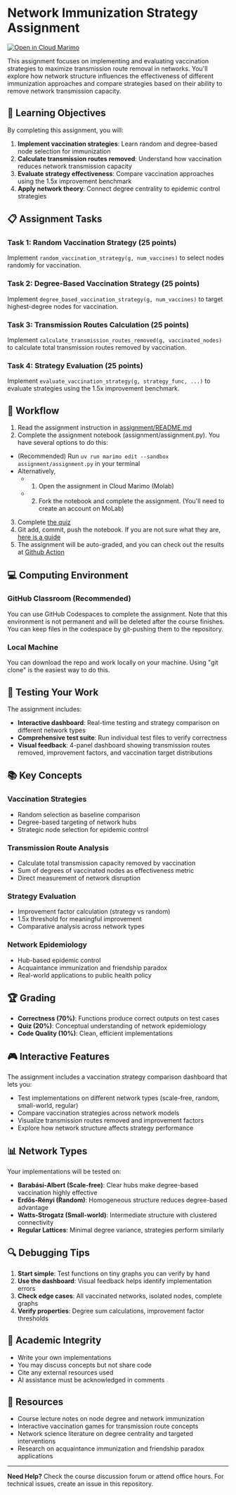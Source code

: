 # Network Immunization Strategy Assignment

[![Open in Cloud Marimo](https://img.shields.io/badge/Open%20in-Cloud%20Marimo-blue)](https://pyodide.marimo.io/?c=I8r9R4g9FKVJ8v8K)

This assignment focuses on implementing and evaluating vaccination strategies to maximize transmission route removal in networks. You'll explore how network structure influences the effectiveness of different immunization approaches and compare strategies based on their ability to remove network transmission capacity.

## 🎯 Learning Objectives

By completing this assignment, you will:

1. **Implement vaccination strategies**: Learn random and degree-based node selection for immunization
2. **Calculate transmission routes removed**: Understand how vaccination reduces network transmission capacity
3. **Evaluate strategy effectiveness**: Compare vaccination approaches using the 1.5x improvement benchmark
4. **Apply network theory**: Connect degree centrality to epidemic control strategies

## 📋 Assignment Tasks

### Task 1: Random Vaccination Strategy (25 points)
Implement `random_vaccination_strategy(g, num_vaccines)` to select nodes randomly for vaccination.

### Task 2: Degree-Based Vaccination Strategy (25 points)
Implement `degree_based_vaccination_strategy(g, num_vaccines)` to target highest-degree nodes for vaccination.

### Task 3: Transmission Routes Calculation (25 points)
Implement `calculate_transmission_routes_removed(g, vaccinated_nodes)` to calculate total transmission routes removed by vaccination.

### Task 4: Strategy Evaluation (25 points)
Implement `evaluate_vaccination_strategy(g, strategy_func, ...)` to evaluate strategies using the 1.5x improvement benchmark.

## 🚀 Workflow

1. Read the assignment instruction in [assignment/README.md](assignment/README.md)
2. Complete the assignment notebook (assignment/assignment.py). You have several options to do this:
  - (Recommended) Run `uv run marimo edit --sandbox assignment/assignment.py` in your terminal
  - Alternatively,
    - 1. Open the assignment in Cloud Marimo (Molab)
    - 2. Fork the notebook and complete the assignment. (You'll need to create an account on MoLab)
3. Complete [the quiz](assignment/quiz.toml)
4. Git add, commit, push the notebook. If you are not sure what they are, [here is a guide](https://graphite.dev/guides/git-add-commit-push)
5. The assignment will be auto-graded, and you can check out the results at [Github Action](https://docs.github.com/en/education/manage-coursework-with-github-classroom/learn-with-github-classroom/view-autograding-results)

## 💻 Computing Environment

### GitHub Classroom (Recommended)
You can use GitHub Codespaces to complete the assignment. Note that this environment is not permanent and will be deleted after the course finishes. You can keep files in the codespace by git-pushing them to the repository.

### Local Machine
You can download the repo and work locally on your machine. Using "git clone" is the easiest way to do this.

## 🧪 Testing Your Work

The assignment includes:
- **Interactive dashboard**: Real-time testing and strategy comparison on different network types
- **Comprehensive test suite**: Run individual test files to verify correctness
- **Visual feedback**: 4-panel dashboard showing transmission routes removed, improvement factors, and vaccination target distributions

## 📚 Key Concepts

### Vaccination Strategies
- Random selection as baseline comparison
- Degree-based targeting of network hubs
- Strategic node selection for epidemic control

### Transmission Route Analysis
- Calculate total transmission capacity removed by vaccination
- Sum of degrees of vaccinated nodes as effectiveness metric
- Direct measurement of network disruption

### Strategy Evaluation
- Improvement factor calculation (strategy vs random)
- 1.5x threshold for meaningful improvement
- Comparative analysis across network types

### Network Epidemiology
- Hub-based epidemic control
- Acquaintance immunization and friendship paradox
- Real-world applications to public health policy

## 🏆 Grading

- **Correctness (70%)**: Functions produce correct outputs on test cases
- **Quiz (20%)**: Conceptual understanding of network epidemiology
- **Code Quality (10%)**: Clean, efficient implementations

## 🎮 Interactive Features

The assignment includes a vaccination strategy comparison dashboard that lets you:
- Test implementations on different network types (scale-free, random, small-world, regular)
- Compare vaccination strategies across network models
- Visualize transmission routes removed and improvement factors
- Explore how network structure affects strategy performance

## 📊 Network Types

Your implementations will be tested on:
- **Barabási-Albert (Scale-free)**: Clear hubs make degree-based vaccination highly effective
- **Erdős-Rényi (Random)**: Homogeneous structure reduces degree-based advantage
- **Watts-Strogatz (Small-world)**: Intermediate structure with clustered connectivity
- **Regular Lattices**: Minimal degree variance, strategies perform similarly

## 🔍 Debugging Tips

1. **Start simple**: Test functions on tiny graphs you can verify by hand
2. **Use the dashboard**: Visual feedback helps identify implementation errors
3. **Check edge cases**: All vaccinated networks, isolated nodes, complete graphs
4. **Verify properties**: Degree sum calculations, improvement factor thresholds

## 🚫 Academic Integrity

- Write your own implementations
- You may discuss concepts but not share code
- Cite any external resources used
- AI assistance must be acknowledged in comments

## 📖 Resources

- Course lecture notes on node degree and network immunization
- Interactive vaccination games for transmission route concepts
- Network science literature on degree centrality and targeted interventions
- Research on acquaintance immunization and friendship paradox applications

---

**Need Help?** Check the course discussion forum or attend office hours. For technical issues, create an issue in this repository.